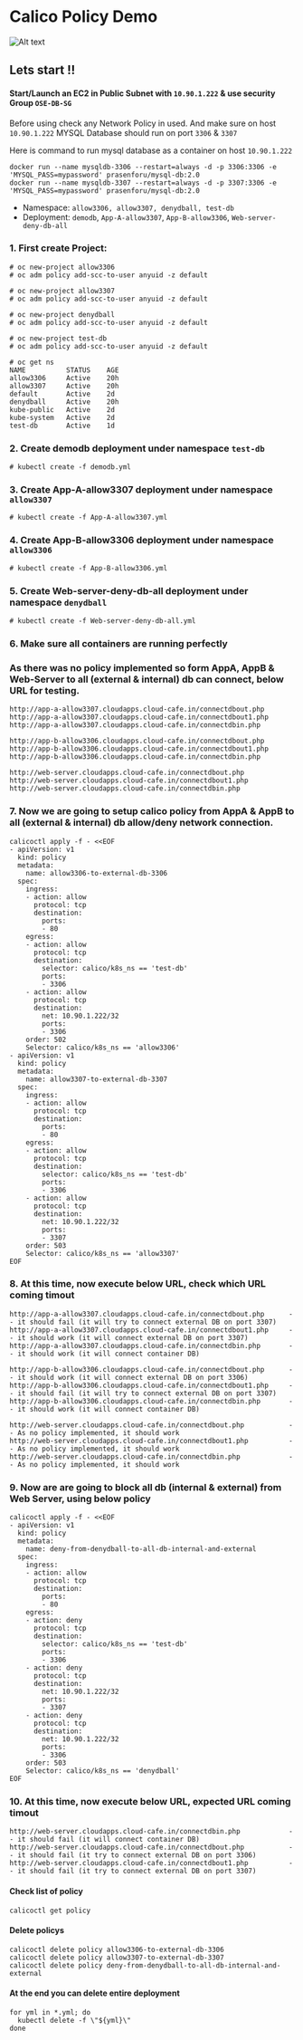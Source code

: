 # Calico Policy Demo
![Alt text](https://github.com/prasenforu/openshift-origin-aws/blob/master/test-n-demo/security/demo-calico/demo-calico.png "Overview")

## Lets start !!

#### Start/Launch an EC2 in Public Subnet with ```10.90.1.222``` & use security Group ```OSE-DB-SG```

Before using check any Network Policy in used. And make sure on host ```10.90.1.222``` MYSQL Database should run on port ```3306``` & ```3307```

Here is command to run mysql database as a container on host ```10.90.1.222```

```
docker run --name mysqldb-3306 --restart=always -d -p 3306:3306 -e 'MYSQL_PASS=mypassword' prasenforu/mysql-db:2.0
docker run --name mysqldb-3307 --restart=always -d -p 3307:3306 -e 'MYSQL_PASS=mypassword' prasenforu/mysql-db:2.0
```

- Namespace: ```allow3306, allow3307, denydball, test-db```
- Deployment: ```demodb```, ```App-A-allow3307```, ```App-B-allow3306```, ```Web-server-deny-db-all```

### 1. First create Project:

```
# oc new-project allow3306 
# oc adm policy add-scc-to-user anyuid -z default

# oc new-project allow3307
# oc adm policy add-scc-to-user anyuid -z default

# oc new-project denydball
# oc adm policy add-scc-to-user anyuid -z default

# oc new-project test-db
# oc adm policy add-scc-to-user anyuid -z default

# oc get ns
NAME          STATUS    AGE
allow3306     Active    20h
allow3307     Active    20h
default       Active    2d
denydball     Active    20h
kube-public   Active    2d
kube-system   Active    2d
test-db       Active    1d
```
### 2. Create demodb deployment under namespace ```test-db```

```
# kubectl create -f demodb.yml
```
### 3. Create App-A-allow3307 deployment under namespace ```allow3307```

```
# kubectl create -f App-A-allow3307.yml
```
### 4. Create App-B-allow3306 deployment under namespace ```allow3306```

```
# kubectl create -f App-B-allow3306.yml
```

### 5. Create Web-server-deny-db-all deployment under namespace ```denydball```

```
# kubectl create -f Web-server-deny-db-all.yml
```

### 6. Make sure all containers are running perfectly

### As there was no policy implemented so form AppA, AppB & Web-Server to all (external & internal) db can connect, below URL for testing.

```
http://app-a-allow3307.cloudapps.cloud-cafe.in/connectdbout.php
http://app-a-allow3307.cloudapps.cloud-cafe.in/connectdbout1.php
http://app-a-allow3307.cloudapps.cloud-cafe.in/connectdbin.php

http://app-b-allow3306.cloudapps.cloud-cafe.in/connectdbout.php
http://app-b-allow3306.cloudapps.cloud-cafe.in/connectdbout1.php
http://app-b-allow3306.cloudapps.cloud-cafe.in/connectdbin.php

http://web-server.cloudapps.cloud-cafe.in/connectdbout.php
http://web-server.cloudapps.cloud-cafe.in/connectdbout1.php
http://web-server.cloudapps.cloud-cafe.in/connectdbin.php
```

### 7. Now we are going to setup calico policy from AppA & AppB to all (external & internal) db allow/deny network connection.

```
calicoctl apply -f - <<EOF
- apiVersion: v1
  kind: policy
  metadata:
    name: allow3306-to-external-db-3306
  spec:
    ingress:
    - action: allow
      protocol: tcp
      destination:
        ports:
        - 80
    egress:
    - action: allow
      protocol: tcp
      destination:
        selector: calico/k8s_ns == 'test-db'
        ports:
        - 3306
    - action: allow
      protocol: tcp
      destination:
        net: 10.90.1.222/32
        ports:
        - 3306
    order: 502
    Selector: calico/k8s_ns == 'allow3306'
- apiVersion: v1
  kind: policy
  metadata:
    name: allow3307-to-external-db-3307
  spec:
    ingress:
    - action: allow
      protocol: tcp
      destination:
        ports:
        - 80
    egress:
    - action: allow
      protocol: tcp
      destination:
        selector: calico/k8s_ns == 'test-db'
        ports:
        - 3306
    - action: allow
      protocol: tcp
      destination:
        net: 10.90.1.222/32
        ports:
        - 3307
    order: 503
    Selector: calico/k8s_ns == 'allow3307'
EOF
```

### 8. At this time, now execute below URL, check which URL coming timout

```
http://app-a-allow3307.cloudapps.cloud-cafe.in/connectdbout.php      -- it should fail (it will try to connect external DB on port 3307)
http://app-a-allow3307.cloudapps.cloud-cafe.in/connectdbout1.php     -- it should work (it will connect external DB on port 3307)
http://app-a-allow3307.cloudapps.cloud-cafe.in/connectdbin.php       -- it should work (it will connect container DB)

http://app-b-allow3306.cloudapps.cloud-cafe.in/connectdbout.php      -- it should work (it will connect external DB on port 3306)
http://app-b-allow3306.cloudapps.cloud-cafe.in/connectdbout1.php     -- it should fail (it will try to connect external DB on port 3307)
http://app-b-allow3306.cloudapps.cloud-cafe.in/connectdbin.php       -- it should work (it will connect container DB)

http://web-server.cloudapps.cloud-cafe.in/connectdbout.php           -- As no policy implemented, it should work
http://web-server.cloudapps.cloud-cafe.in/connectdbout1.php          -- As no policy implemented, it should work
http://web-server.cloudapps.cloud-cafe.in/connectdbin.php            -- As no policy implemented, it should work
```

### 9. Now are are going to block all db (internal & external) from Web Server, using below policy

```
calicoctl apply -f - <<EOF
- apiVersion: v1
  kind: policy
  metadata:
    name: deny-from-denydball-to-all-db-internal-and-external
  spec:
    ingress:
    - action: allow
      protocol: tcp
      destination:
        ports:
        - 80
    egress:
    - action: deny
      protocol: tcp
      destination:
        selector: calico/k8s_ns == 'test-db'
        ports:
        - 3306
    - action: deny
      protocol: tcp
      destination:
        net: 10.90.1.222/32
        ports:
        - 3307
    - action: deny
      protocol: tcp
      destination:
        net: 10.90.1.222/32
        ports:
        - 3306
    order: 503
    Selector: calico/k8s_ns == 'denydball'
EOF
```

### 10. At this time, now execute below URL, expected URL coming timout

```
http://web-server.cloudapps.cloud-cafe.in/connectdbin.php            -- it should fail (it will connect container DB)
http://web-server.cloudapps.cloud-cafe.in/connectdbout.php           -- it should fail (it try to connect external DB on port 3306)
http://web-server.cloudapps.cloud-cafe.in/connectdbout1.php          -- it should fail (it try to connect external DB on port 3307)

```
#### Check list of policy
```
calicoctl get policy
```
#### Delete policys
```
calicoctl delete policy allow3306-to-external-db-3306
calicoctl delete policy allow3307-to-external-db-3307
calicoctl delete policy deny-from-denydball-to-all-db-internal-and-external
```

#### At the end you can delete entire deployment

```
for yml in *.yml; do
  kubectl delete -f \"${yml}\"
done
```

